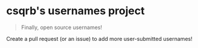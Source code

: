 # csqrb's usernames project

> Finally, open source usernames!

Create a pull request (or an issue) to add more user-submitted usernames!
